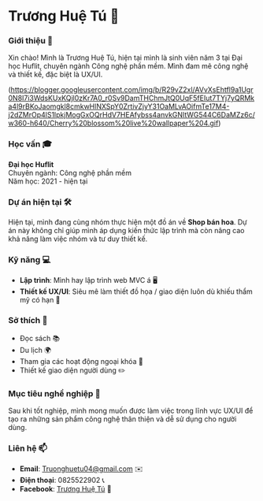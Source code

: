 # Trương Huệ Tú 🌸

### Giới thiệu 👋
Xin chào! Mình là Trương Huệ Tú, hiện tại mình là sinh viên năm 3 tại Đại học Huflit, chuyên ngành Công nghệ phần mềm. Mình đam mê công nghệ và thiết kế, đặc biệt là UX/UI.

(https://blogger.googleusercontent.com/img/b/R29vZ2xl/AVvXsEhtfl9a1Ugr0N8I7i3WdsKUxKQjl0zKr7A0_r0Sv9DamTHChmJtQ0UqF5fEIut7TYj7yQRMka4l9rBKoJaomgkl8cmkwHlNXSpY0ZrtivZjyY31OaMLvAOifmTe17M4-j2dZMrOp4lS1lpkjMogGxOQrHdV7HEAfybss4anvkGNItWG544C6DaMZz6c/w360-h640/Cherry%20blossom%20live%20wallpaper%204.gif)

### Học vấn 🎓
**Đại học Huflit**  
Chuyên ngành: Công nghệ phần mềm  
Năm học: 2021 - hiện tại

### Dự án hiện tại 🛠️
Hiện tại, mình đang cùng nhóm thực hiện một đồ án về **Shop bán hoa**. Dự án này không chỉ giúp mình áp dụng kiến thức lập trình mà còn nâng cao khả năng làm việc nhóm và tư duy thiết kế.

### Kỹ năng 💻
- **Lập trình**: Mình hay lập trình web MVC á 🖥️
- **Thiết kế UX/UI**: Siêu mê làm thiết đồ họa / giao diện luôn dù khiếu thẩm mỹ có hạn 🎨

### Sở thích 🎉
- Đọc sách 📚
- Du lịch 🌍
- Tham gia các hoạt động ngoại khóa 🎈
- Thiết kế giao diện người dùng ✏️

### Mục tiêu nghề nghiệp 🎯
Sau khi tốt nghiệp, mình mong muốn được làm việc trong lĩnh vực UX/UI để tạo ra những sản phẩm công nghệ thân thiện và dễ sử dụng cho người dùng.

### Liên hệ 📫
- **Email**: Truonghuetu04@gmail.com ✉️
- **Điện thoại**: 0825522902 📞
- **Facebook**: [Trương Huệ Tú](link) 📘
